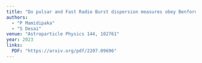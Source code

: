 ```yaml
---
title: "Do pulsar and Fast Radio Burst dispersion measures obey Benford's law?"
authors:
  - "P Mamidipaka"
  - "S Desai"
venue: "Astroparticle Physics 144, 102761"
year: 2023
links:
  PDF: "https://arxiv.org/pdf/2207.09696"
---
```

